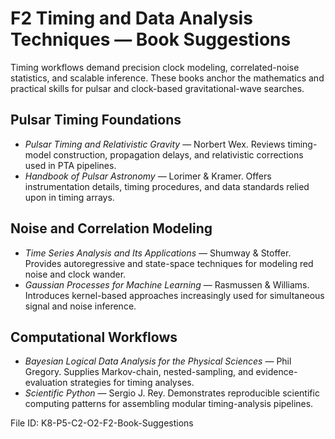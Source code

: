 # F2 Timing and Data Analysis Techniques — Book Suggestions

Timing workflows demand precision clock modeling, correlated-noise statistics, and scalable inference. These books anchor the mathematics and practical skills for pulsar and clock-based gravitational-wave searches.

## Pulsar Timing Foundations
- *Pulsar Timing and Relativistic Gravity* — Norbert Wex. Reviews timing-model construction, propagation delays, and relativistic corrections used in PTA pipelines.
- *Handbook of Pulsar Astronomy* — Lorimer & Kramer. Offers instrumentation details, timing procedures, and data standards relied upon in timing arrays.

## Noise and Correlation Modeling
- *Time Series Analysis and Its Applications* — Shumway & Stoffer. Provides autoregressive and state-space techniques for modeling red noise and clock wander.
- *Gaussian Processes for Machine Learning* — Rasmussen & Williams. Introduces kernel-based approaches increasingly used for simultaneous signal and noise inference.

## Computational Workflows
- *Bayesian Logical Data Analysis for the Physical Sciences* — Phil Gregory. Supplies Markov-chain, nested-sampling, and evidence-evaluation strategies for timing analyses.
- *Scientific Python* — Sergio J. Rey. Demonstrates reproducible scientific computing patterns for assembling modular timing-analysis pipelines.

File ID: K8-P5-C2-O2-F2-Book-Suggestions
